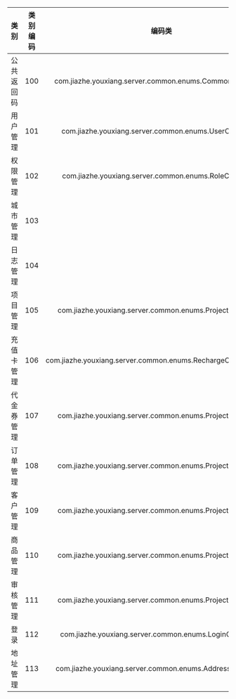 | 类别 | 类别编码 | 编码类 |
| :---:| :---: | :---: |
| 公共返回码| 100 | com.jiazhe.youxiang.server.common.enums.CommonCodeEnum |
| 用户管理| 101 | com.jiazhe.youxiang.server.common.enums.UserCodeEnum |
| 权限管理| 102 | com.jiazhe.youxiang.server.common.enums.RoleCodeEnum |
| 城市管理| 103 |  |
| 日志管理| 104 |  |
| 项目管理| 105 | com.jiazhe.youxiang.server.common.enums.ProjectCodeEnum |
| 充值卡管理| 106 | com.jiazhe.youxiang.server.common.enums.RechargeCardCodeEnum |
| 代金券管理| 107 | com.jiazhe.youxiang.server.common.enums.ProjectCodeEnum |
| 订单管理| 108 | com.jiazhe.youxiang.server.common.enums.ProjectCodeEnum |
| 客户管理| 109 | com.jiazhe.youxiang.server.common.enums.ProjectCodeEnum |
| 商品管理| 110 | com.jiazhe.youxiang.server.common.enums.ProjectCodeEnum |
| 审核管理| 111 | com.jiazhe.youxiang.server.common.enums.ProjectCodeEnum |
| 登录   |112   |com.jiazhe.youxiang.server.common.enums.LoginCodeEnum|
| 地址管理| 113 | com.jiazhe.youxiang.server.common.enums.AddressCodeEnum |

